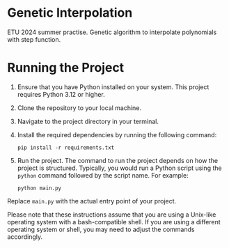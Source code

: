 # Genetic Interpolation
ETU 2024 summer practise. Genetic algorithm to interpolate polynomials with step function.

# Running the Project

1. Ensure that you have Python installed on your system. This project requires Python 3.12 or higher.

2. Clone the repository to your local machine.

3. Navigate to the project directory in your terminal.

4. Install the required dependencies by running the following command:

    ```shell
    pip install -r requirements.txt
    ```

5. Run the project. The command to run the project depends on how the project is structured. Typically, you would run a Python script using the `python` command followed by the script name. For example:

    ```shell
    python main.py
    ```

Replace `main.py` with the actual entry point of your project.

Please note that these instructions assume that you are using a Unix-like operating system with a bash-compatible shell. If you are using a different operating system or shell, you may need to adjust the commands accordingly.
